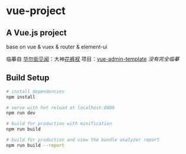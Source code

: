 # vue-project

## A Vue.js project
base on vue & vuex & router & element-ui

临摹自 [华尔街见闻](https://wallstreetcn.com/)：大神[花裤衩](https://github.com/PanJiaChen)
项目：[vue-admin-template](https://github.com/PanJiaChen/vue-admin-template)
*没有完全临摹*

## Build Setup

``` bash
# install dependencies
npm install

# serve with hot reload at localhost:8080
npm run dev

# build for production with minification
npm run build

# build for production and view the bundle analyzer report
npm run build --report
```
